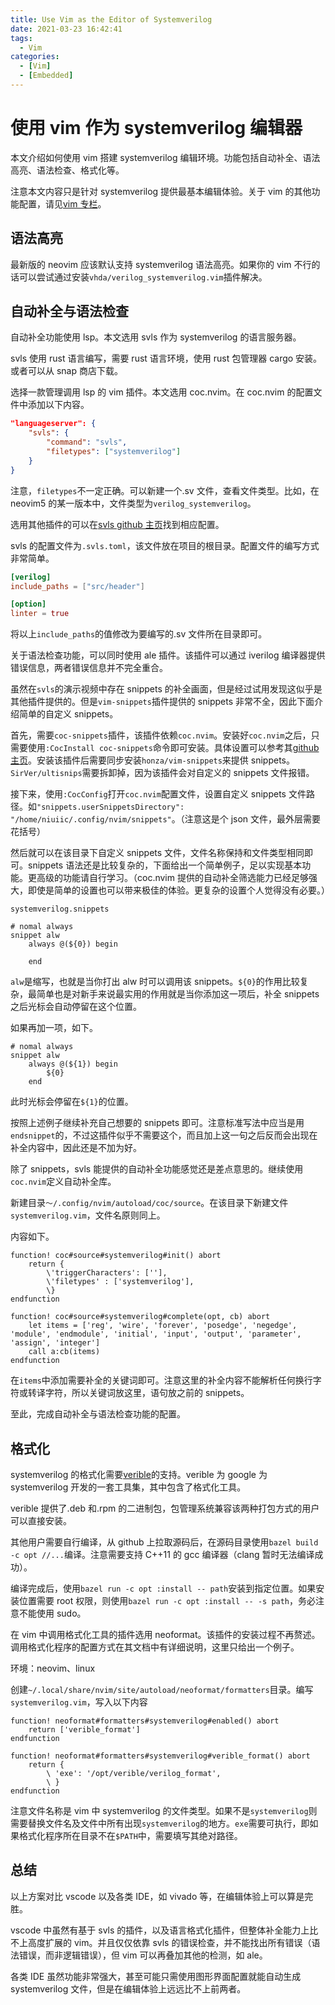 ```yaml
---
title: Use Vim as the Editor of Systemverilog
date: 2021-03-23 16:42:41
tags:
  - Vim
categories:
  - [Vim]
  - [Embedded]
---
```


# 使用 vim 作为 systemverilog 编辑器

本文介绍如何使用 vim 搭建 systemverilog 编辑环境。功能包括自动补全、语法高亮、语法检查、格式化等。

注意本文内容只是针对 systemverilog 提供最基本编辑体验。关于 vim 的其他功能配置，请见[vim 专栏](https://www.niuiic.top/categories/Vim/)。

## 语法高亮

最新版的 neovim 应该默认支持 systemverilog 语法高亮。如果你的 vim 不行的话可以尝试通过安装`vhda/verilog_systemverilog.vim`插件解决。

## 自动补全与语法检查

自动补全功能使用 lsp。本文选用 svls 作为 systemverilog 的语言服务器。

svls 使用 rust 语言编写，需要 rust 语言环境，使用 rust 包管理器 cargo 安装。或者可以从 snap 商店下载。

选择一款管理调用 lsp 的 vim 插件。本文选用 coc.nvim。在 coc.nvim 的配置文件中添加以下内容。

```json
"languageserver": {
    "svls": {
        "command": "svls",
        "filetypes": ["systemverilog"]
    }
}
```

注意，`filetypes`不一定正确。可以新建一个.sv 文件，查看文件类型。比如，在 neovim5 的某一版本中，文件类型为`verilog_systemverilog`。

选用其他插件的可以在[svls github 主页](https://github.com/dalance/svls)找到相应配置。

svls 的配置文件为`.svls.toml`，该文件放在项目的根目录。配置文件的编写方式非常简单。

```toml
[verilog]
include_paths = ["src/header"]

[option]
linter = true
```

将以上`include_paths`的值修改为要编写的.sv 文件所在目录即可。

关于语法检查功能，可以同时使用 ale 插件。该插件可以通过 iverilog 编译器提供错误信息，两者错误信息并不完全重合。

虽然在`svls`的演示视频中存在 snippets 的补全画面，但是经过试用发现这似乎是其他插件提供的。但是`vim-snippets`插件提供的 snippets 非常不全，因此下面介绍简单的自定义 snippets。

首先，需要`coc-snippets`插件，该插件依赖`coc.nvim`。安装好`coc.nvim`之后，只需要使用`:CocInstall coc-snippets`命令即可安装。具体设置可以参考其[github 主页](https://github.com/neoclide/coc-snippets)。安装该插件后需要同步安装`honza/vim-snippets`来提供 snippets。`SirVer/ultisnips`需要拆卸掉，因为该插件会对自定义的 snippets 文件报错。

接下来，使用`:CocConfig`打开`coc.nvim`配置文件，设置自定义 snippets 文件路径。如`"snippets.userSnippetsDirectory": "/home/niuiic/.config/nvim/snippets"`。（注意这是个 json 文件，最外层需要花括号）

然后就可以在该目录下自定义 snippets 文件，文件名称保持和文件类型相同即可。snippets 语法还是比较复杂的，下面给出一个简单例子，足以实现基本功能。更高级的功能请自行学习。（coc.nvim 提供的自动补全筛选能力已经足够强大，即使是简单的设置也可以带来极佳的体验。更复杂的设置个人觉得没有必要。）

`systemverilog.snippets`

```
# nomal always
snippet alw
	always @(${0}) begin

	end
```

`alw`是缩写，也就是当你打出 alw 时可以调用该 snippets。`${0}`的作用比较复杂，最简单也是对新手来说最实用的作用就是当你添加这一项后，补全 snippets 之后光标会自动停留在这个位置。

如果再加一项，如下。

```
# nomal always
snippet alw
	always @(${1}) begin
		${0}
	end
```

此时光标会停留在`${1}`的位置。

按照上述例子继续补充自己想要的 snippets 即可。注意标准写法中应当是用`endsnippet`的，不过这插件似乎不需要这个，而且加上这一句之后反而会出现在补全内容中，因此还是不加为好。

除了 snippets，svls 能提供的自动补全功能感觉还是差点意思的。继续使用`coc.nvim`定义自动补全库。

新建目录`～/.config/nvim/autoload/coc/source`。在该目录下新建文件`systemverilog.vim`，文件名原则同上。

内容如下。

```
function! coc#source#systemverilog#init() abort
    return {
        \'triggerCharacters': [''],
        \'filetypes' : ['systemverilog'],
        \}
endfunction

function! coc#source#systemverilog#complete(opt, cb) abort
    let items = ['reg', 'wire', 'forever', 'posedge', 'negedge', 'module', 'endmodule', 'initial', 'input', 'output', 'parameter', 'assign', 'integer']
    call a:cb(items)
endfunction
```

在`items`中添加需要补全的关键词即可。注意这里的补全内容不能解析任何换行字符或转译字符，所以关键词放这里，语句放之前的 snippets。

至此，完成自动补全与语法检查功能的配置。

## 格式化

systemverilog 的格式化需要[verible](https://github.com/google/verible)的支持。verible 为 google 为 systemverilog 开发的一套工具集，其中包含了格式化工具。

verible 提供了.deb 和.rpm 的二进制包，包管理系统兼容该两种打包方式的用户可以直接安装。

其他用户需要自行编译，从 github 上拉取源码后，在源码目录使用`bazel build -c opt //...`编译。注意需要支持 C++11 的 gcc 编译器（clang 暂时无法编译成功）。

编译完成后，使用`bazel run -c opt :install -- path`安装到指定位置。如果安装位置需要 root 权限，则使用`bazel run -c opt :install -- -s path`，务必注意不能使用 sudo。

在 vim 中调用格式化工具的插件选用 neoformat。该插件的安装过程不再赘述。调用格式化程序的配置方式在其文档中有详细说明，这里只给出一个例子。

环境：neovim、linux

创建`~/.local/share/nvim/site/autoload/neoformat/formatters`目录。编写`systemverilog.vim`，写入以下内容

```vim
function! neoformat#formatters#systemverilog#enabled() abort
    return ['verible_format']
endfunction

function! neoformat#formatters#systemverilog#verible_format() abort
    return {
        \ 'exe': '/opt/verible/verilog_format',
        \ }
endfunction
```

注意文件名称是 vim 中 systemverilog 的文件类型。如果不是`systemverilog`则需要替换文件名及文件中所有出现`systemverilog`的地方。`exe`需要可执行，即如果格式化程序所在目录不在`$PATH`中，需要填写其绝对路径。

## 总结

以上方案对比 vscode 以及各类 IDE，如 vivado 等，在编辑体验上可以算是完胜。

vscode 中虽然有基于 svls 的插件，以及语言格式化插件，但整体补全能力上比不上高度扩展的 vim。并且仅仅依靠 svls 的错误检查，并不能找出所有错误（语法错误，而非逻辑错误），但 vim 可以再叠加其他的检测，如 ale。

各类 IDE 虽然功能非常强大，甚至可能只需使用图形界面配置就能自动生成 systemverilog 文件，但是在编辑体验上远远比不上前两者。
